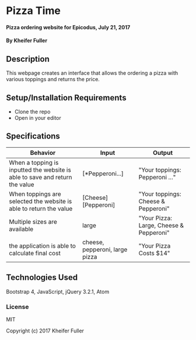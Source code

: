 # Pizza Time

#### Pizza ordering website for Epicodus, July 21, 2017

#### By Kheifer Fuller

## Description

This webpage creates an interface that allows the ordering a pizza with various toppings and returns the price.

## Setup/Installation Requirements

* Clone the repo
* Open in your editor

## Specifications
Behavior                                                          | Input  | Output
----------------------------------------------------------------- | ------ | ------
| When a topping is inputted the website is able to save and return the value	| [*Pepperoni...]  | "Your toppings: Pepperoni  ..." |
| When toppings are selected the website is able to return the value	| [Cheese][Pepperoni]  | "Your toppings: Cheese & Pepperoni" |
| Multiple sizes are available |  large | "Your Pizza: Large, Cheese & Pepperoni" |
| the application is able to calculate final cost | cheese, pepperoni, large pizza | "Your Pizza Costs $14" |


## Technologies Used

Bootstrap 4, JavaScript, jQuery 3.2.1, Atom

### License

MIT

Copyright (c) 2017 Kheifer Fuller

